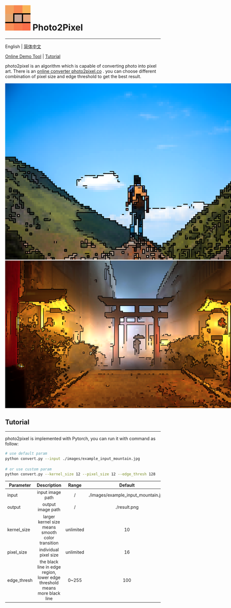 # ![LOGO](images/doc/favicon-original.png) Photo2Pixel

---
English | [简体中文](./README_cn.md)

[Online Demo Tool](https://photo2pixel.co) |
[Tutorial](#Tutorial)

photo2pixel is an algorithm which is capable of converting photo into pixel art. There is an [online converter photo2pixel.co](https://photo2pixel.co)
. you can choose different combination of pixel size and edge threshold to get the best result.

<img src="images/doc/mountain_8bit_style_pixel.png" style="max-width: 850px" alt="mountain 8bit style pixel art"/>
<img src="images/doc/holy_temple_8bit_style_pixel.png" style="max-width: 850px" alt="holy temple 8bit style pixel art">

## Tutorial
---
photo2pixel is implemented with Pytorch, you can run it with command as follow:
```bash
# use default param
python convert.py --input ./images/example_input_mountain.jpg

# or use custom param
python convert.py --kernel_size 12 --pixel_size 12 --edge_thresh 128
```

| Parameter   |                                Description                                |   Range   |               Default               |
|-------------|:-------------------------------------------------------------------------:|:---------:|:-----------------------------------:|
| input       |                             input image path                              |     /     | ./images/example_input_mountain.jpg |
| output      |                             output image path                             |     /     |            ./result.png             |
| kernel_size |             larger kernel size means smooth color transition              | unlimited |                 10                  |
| pixel_size  |                           individual pixel size                           |    unlimited    |                 16                  |
| edge_thresh | the black line in edge region, lower edge threshold means more black line |   0~255   |                 100                 |